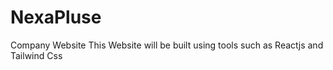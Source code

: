 # NexaPluse

Company Website
This Website will be built using tools such as Reactjs and Tailwind Css
